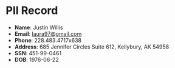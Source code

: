 # PII Record
- **Name**: Justin Willis
- **Email**: laura97@gmail.com
- **Phone**: 228.483.4717x638
- **Address**: 685 Jennifer Circles Suite 612, Kellybury, AK 54958
- **SSN**: 451-99-0461
- **DOB**: 1976-06-22
